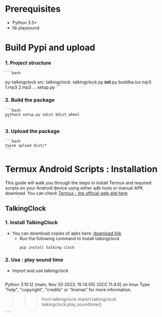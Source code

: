# Prerequisites
- Python 3.5+
- lib playsound
# Build Pypi and upload
### 1. Project structure
    ```bash
   py-talkingclock
       src:
         talkingclock:
             talkingclock.py
             __init__.py
             buddha.ics
             mp3:
                 1.mp3
                 2.mp3
                 ...
       setup.py
    ```

### 2. Build the package
    ```bash
    python3 setup.py sdist bdist_wheel
    ```
### 3. Upload the package
    ```bash
    twine upload dist/*
    ```
# Termux Android Scripts : Installation

This guide will walk you through the steps to install Termux and required scripts on your Android device using either adb tools or manual APK download.
You can check [Termux - the official web site here ](https://termux.dev/en/)
## TalkingClock

### 1. Install TalkingClock
- You can download copies of apks here: [download link](https://github.com/kcommerce/Termux-Android-Scripts/tree/main/apk)
  - Run the following command to install talkingclock
    ```bash
    pip install talking clock
    ```

### 2. Use : play sound time

- Import and use talkingclock
    ```bash
Python 3.10.12 (main, Nov 20 2023, 15:14:05) [GCC 11.4.0] on linux
Type "help", "copyright", "credits" or "license" for more information.
>>> from talkingclock import talkingclock
>>> talkingclock.play_soundtime()

    
    ```
